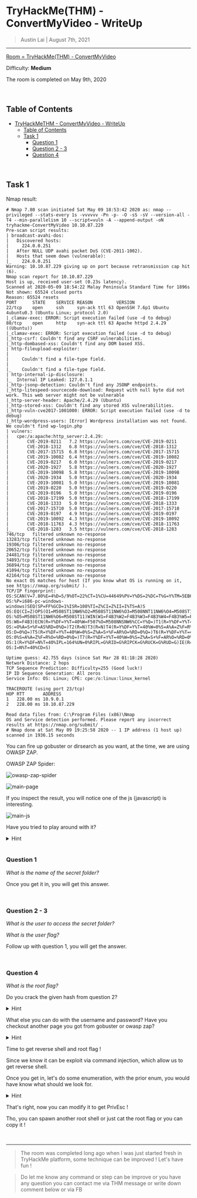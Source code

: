 
# TryHackMe(THM) - ConvertMyVideo - WriteUp

> Austin Lai | August 7th, 2021

---

<!-- Description -->

[Room = TryHackMe(THM) - ConvertMyVideo](https://tryhackme.com/room/convertmyvideo)

Difficulty: **Medium**

The room is completed on May 9th, 2020

<!-- /Description -->

<br />

## Table of Contents

<!-- TOC -->

- [TryHackMeTHM - ConvertMyVideo - WriteUp](#tryhackmethm---convertmyvideo---writeup)
    - [Table of Contents](#table-of-contents)
    - [Task 1](#task-1)
        - [Question 1](#question-1)
        - [Question 2 - 3](#question-2---3)
        - [Question 4](#question-4)

<!-- /TOC -->

<br />

## Task 1

Nmap result:

```text
# Nmap 7.80 scan initiated Sat May 09 18:53:42 2020 as: nmap --privileged --stats-every 1s -vvvvvv -Pn -p- -O -sS -sV --version-all -T4 --min-parallelism 10 --script=vuln -A --append-output -oN tryhackme-ConvertMyVideo 10.10.87.229
Pre-scan script results:
| broadcast-avahi-dos: 
|   Discovered hosts:
|     224.0.0.251
|   After NULL UDP avahi packet DoS (CVE-2011-1002).
|   Hosts that seem down (vulnerable):
|_    224.0.0.251
Warning: 10.10.87.229 giving up on port because retransmission cap hit (6).
Nmap scan report for 10.10.87.229
Host is up, received user-set (0.23s latency).
Scanned at 2020-05-09 18:54:22 Malay Peninsula Standard Time for 1896s
Not shown: 65524 closed ports
Reason: 65524 resets
PORT      STATE    SERVICE REASON         VERSION
22/tcp    open     ssh     syn-ack ttl 63 OpenSSH 7.6p1 Ubuntu 4ubuntu0.3 (Ubuntu Linux; protocol 2.0)
|_clamav-exec: ERROR: Script execution failed (use -d to debug)
80/tcp    open     http    syn-ack ttl 63 Apache httpd 2.4.29 ((Ubuntu))
|_clamav-exec: ERROR: Script execution failed (use -d to debug)
|_http-csrf: Couldn't find any CSRF vulnerabilities.
|_http-dombased-xss: Couldn't find any DOM based XSS.
| http-fileupload-exploiter: 
|   
|     Couldn't find a file-type field.
|   
|_    Couldn't find a file-type field.
| http-internal-ip-disclosure: 
|_  Internal IP Leaked: 127.0.1.1
|_http-jsonp-detection: Couldn't find any JSONP endpoints.
|_http-litespeed-sourcecode-download: Request with null byte did not work. This web server might not be vulnerable
|_http-server-header: Apache/2.4.29 (Ubuntu)
|_http-stored-xss: Couldn't find any stored XSS vulnerabilities.
|_http-vuln-cve2017-1001000: ERROR: Script execution failed (use -d to debug)
|_http-wordpress-users: [Error] Wordpress installation was not found. We couldn't find wp-login.php
| vulners: 
|   cpe:/a:apache:http_server:2.4.29: 
|     	CVE-2019-0211	7.2	https://vulners.com/cve/CVE-2019-0211
|     	CVE-2018-1312	6.8	https://vulners.com/cve/CVE-2018-1312
|     	CVE-2017-15715	6.8	https://vulners.com/cve/CVE-2017-15715
|     	CVE-2019-10082	6.4	https://vulners.com/cve/CVE-2019-10082
|     	CVE-2019-0217	6.0	https://vulners.com/cve/CVE-2019-0217
|     	CVE-2020-1927	5.8	https://vulners.com/cve/CVE-2020-1927
|     	CVE-2019-10098	5.8	https://vulners.com/cve/CVE-2019-10098
|     	CVE-2020-1934	5.0	https://vulners.com/cve/CVE-2020-1934
|     	CVE-2019-10081	5.0	https://vulners.com/cve/CVE-2019-10081
|     	CVE-2019-0220	5.0	https://vulners.com/cve/CVE-2019-0220
|     	CVE-2019-0196	5.0	https://vulners.com/cve/CVE-2019-0196
|     	CVE-2018-17199	5.0	https://vulners.com/cve/CVE-2018-17199
|     	CVE-2018-1333	5.0	https://vulners.com/cve/CVE-2018-1333
|     	CVE-2017-15710	5.0	https://vulners.com/cve/CVE-2017-15710
|     	CVE-2019-0197	4.9	https://vulners.com/cve/CVE-2019-0197
|     	CVE-2019-10092	4.3	https://vulners.com/cve/CVE-2019-10092
|     	CVE-2018-11763	4.3	https://vulners.com/cve/CVE-2018-11763
|_    	CVE-2018-1283	3.5	https://vulners.com/cve/CVE-2018-1283
746/tcp   filtered unknown no-response
13283/tcp filtered unknown no-response
19306/tcp filtered unknown no-response
20652/tcp filtered unknown no-response
24481/tcp filtered unknown no-response
34893/tcp filtered unknown no-response
36894/tcp filtered unknown no-response
41094/tcp filtered unknown no-response
42164/tcp filtered unknown no-response
No exact OS matches for host (If you know what OS is running on it, see https://nmap.org/submit/ ).
TCP/IP fingerprint:
OS:SCAN(V=7.80%E=4%D=5/9%OT=22%CT=1%CU=44649%PV=Y%DS=2%DC=T%G=Y%TM=5EB69346
OS:%P=i686-pc-windows-windows)SEQ(SP=FF%GCD=1%ISR=108%TI=Z%CI=Z%II=I%TS=A)S
OS:EQ(CI=Z)OPS(O1=M508ST11NW6%O2=M508ST11NW6%O3=M508NNT11NW6%O4=M508ST11NW6
OS:%O5=M508ST11NW6%O6=M508ST11)WIN(W1=F4B3%W2=F4B3%W3=F4B3%W4=F4B3%W5=F4B3%
OS:W6=F4B3)ECN(R=Y%DF=Y%T=40%W=F507%O=M508NNSNW6%CC=Y%Q=)T1(R=Y%DF=Y%T=40%S
OS:=O%A=S+%F=AS%RD=0%Q=)T2(R=N)T3(R=N)T4(R=Y%DF=Y%T=40%W=0%S=A%A=Z%F=R%O=%R
OS:D=0%Q=)T5(R=Y%DF=Y%T=40%W=0%S=Z%A=S+%F=AR%O=%RD=0%Q=)T6(R=Y%DF=Y%T=40%W=
OS:0%S=A%A=Z%F=R%O=%RD=0%Q=)T7(R=Y%DF=Y%T=40%W=0%S=Z%A=S+%F=AR%O=%RD=0%Q=)U
OS:1(R=Y%DF=N%T=40%IPL=164%UN=0%RIPL=G%RID=G%RIPCK=G%RUCK=G%RUD=G)IE(R=Y%DF
OS:I=N%T=40%CD=S)

Uptime guess: 42.755 days (since Sat Mar 28 01:18:28 2020)
Network Distance: 2 hops
TCP Sequence Prediction: Difficulty=255 (Good luck!)
IP ID Sequence Generation: All zeros
Service Info: OS: Linux; CPE: cpe:/o:linux:linux_kernel

TRACEROUTE (using port 23/tcp)
HOP RTT       ADDRESS
1   228.00 ms 10.9.0.1
2   228.00 ms 10.10.87.229

Read data files from: C:\Program Files (x86)\Nmap
OS and Service detection performed. Please report any incorrect results at https://nmap.org/submit/ .
# Nmap done at Sat May 09 19:25:58 2020 -- 1 IP address (1 host up) scanned in 1936.15 seconds
```

You can fire up gobuster or dirsearch as you want, at the time, we are using OWASP ZAP.

OWASP ZAP Spider:

![owasp-zap-spider](owasp-zap-spider.png)

![main-page](main-page.png)

If you inspect the result, you will notice one of the js (javascript) is interesting.

![main-js](main-js.png)

Have you tried to play around with it?

<details><summary>Hint</summary>

```text
Maybe command injection?
```

![command-injection](command-injection.png)

</details>

<br />

### Question 1

_What is the name of the secret folder?_

Once you get it in, you will get this answer.

<br />

### Question 2 - 3

_What is the user to access the secret folder?_

_What is the user flag?_

Follow up with question 1, you will get the answer.

<br />

### Question 4

_What is the root flag?_

Do you crack the given hash from question 2?


<details><summary>Hint</summary>

```text
Have you tried to google the type of hash? perhaps using hashid? JTR?
```

</details>

What else you can do with the username and password? Have you checkout another page you got from gobuster or owasp zap?

<details><summary>Hint</summary>

```text
admin page? Keep in mind of the function available in the page .... Have you check you the source?
```

</details>

Time to get reverse shell and root flag !

Since we know it can be exploit via command injection, which allow us to get reverse shell.

Once you get in, let's do some enumeration, with the prior enum, you would have know what should we look for.

<details><summary>Hint</summary>

```text
a clean script, which sound familiar with the function available in admin page.
```

</details>

That's right, now you can modify it to get PrivEsc !

Tho, you can spawn another root shell or just cat the root flag or you can copy it !

<br />

---

> The room was completed long ago when I was just started fresh in TryHackMe platform, some technique can be improved ! Let's have fun !

> Do let me know any command or step can be improve or you have any question you can contact me via THM message or write down comment below or via FB




